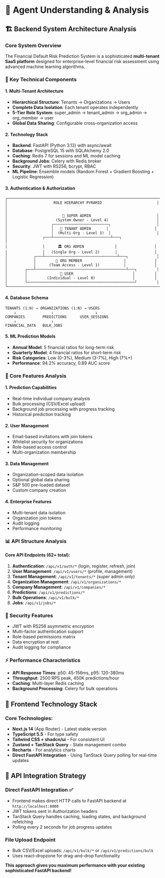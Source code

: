 # 🤖 Agent Understanding & Analysis

## 🏗️ Backend System Architecture Analysis

### Core System Overview
The Financial Default Risk Prediction System is a sophisticated **multi-tenant SaaS platform** designed for enterprise-level financial risk assessment using advanced machine learning algorithms.

### 🔑 Key Technical Components

#### 1. **Multi-Tenant Architecture**
- **Hierarchical Structure**: Tenants → Organizations → Users
- **Complete Data Isolation**: Each tenant operates independently
- **5-Tier Role System**: super_admin → tenant_admin → org_admin → org_member → user
- **Global Data Sharing**: Configurable cross-organization access

#### 2. **Technology Stack**
- **Backend**: FastAPI (Python 3.13) with async/await
- **Database**: PostgreSQL 15 with SQLAlchemy 2.0
- **Caching**: Redis 7 for sessions and ML model caching
- **Background Jobs**: Celery with Redis broker
- **Security**: JWT with RS256, bcrypt, RBAC
- **ML Pipeline**: Ensemble models (Random Forest + Gradient Boosting + Logistic Regression)

#### 3. **Authentication & Authorization**
```
┌─────────────────────────────────────────────────────────────────────┐
│                     ROLE HIERARCHY PYRAMID                         │
│                                                                     │
│                         👑 SUPER ADMIN                              │
│                      (System Owner - Level 4)                      │
│                    ┌─────────────────────────┐                     │
│                    │   🏢 TENANT ADMIN       │                     │
│                    │  (Multi-Org - Level 3)  │                     │
│                ┌───┴──────────────────────────┴───┐                 │
│                │      🏛️ ORG ADMIN              │                 │
│                │   (Single Org - Level 2)       │                 │
│            ┌───┴─────────────────────────────────┴───┐             │
│            │         👥 ORG MEMBER                   │             │
│            │      (Team Access - Level 1)           │             │
│        ┌───┴─────────────────────────────────────────┴───┐         │
│        │               👤 USER                           │         │
│        │         (Individual - Level 0)                 │         │
│        └─────────────────────────────────────────────────┘         │
└─────────────────────────────────────────────────────────────────────┘
```

#### 4. **Database Schema**
```
TENANTS (1:N) → ORGANIZATIONS (1:N) → USERS
    ↓                ↓                   ↓
COMPANIES        PREDICTIONS      USER_SESSIONS
    ↓                ↓
FINANCIAL_DATA   BULK_JOBS
```

#### 5. **ML Prediction Models**
- **Annual Model**: 5 financial ratios for long-term risk
- **Quarterly Model**: 4 financial ratios for short-term risk
- **Risk Categories**: Low (0-3%), Medium (3-7%), High (7%+)
- **Performance**: 94.2% accuracy, 0.89 AUC score

### 🎯 Core Features Analysis

#### 1. **Prediction Capabilities**
- Real-time individual company analysis
- Bulk processing (CSV/Excel upload)
- Background job processing with progress tracking
- Historical prediction tracking

#### 2. **User Management**
- Email-based invitations with join tokens
- Whitelist security for organizations
- Role-based access control
- Multi-organization membership

#### 3. **Data Management**
- Organization-scoped data isolation
- Optional global data sharing
- S&P 500 pre-loaded dataset
- Custom company creation

#### 4. **Enterprise Features**
- Multi-tenant data isolation
- Organization join tokens
- Audit logging
- Performance monitoring

### 📊 API Structure Analysis

#### Core API Endpoints (62+ total):
1. **Authentication**: `/api/v1/auth/*` (login, register, refresh, join)
2. **User Management**: `/api/v1/users/*` (profile, management)
3. **Tenant Management**: `/api/v1/tenants/*` (super admin only)
4. **Organization Management**: `/api/v1/organizations/*`
5. **Company Management**: `/api/v1/companies/*`
6. **Predictions**: `/api/v1/predictions/*`
7. **Bulk Operations**: `/api/v1/bulk/*`
8. **Jobs**: `/api/v1/jobs/*`

### 🔐 Security Features
- JWT with RS256 asymmetric encryption
- Multi-factor authentication support
- Role-based permissions matrix
- Data encryption at rest
- Audit logging for compliance

### ⚡ Performance Characteristics
- **API Response Times**: p50: 45-156ms, p95: 120-380ms
- **Throughput**: 2500 RPS peak, 450K predictions/hour
- **Caching**: Multi-layer Redis caching
- **Background Processing**: Celery for bulk operations

## 🚀 **Frontend Technology Stack**

### **Core Technologies:**
- **Next.js 14** (App Router) - Latest stable version
- **TypeScript 5.5** - For type safety
- **Tailwind CSS + shadcn/ui** - For consistent UI
- **Zustand + TanStack Query** - State management combo
- **Recharts** - For analytics charts
- **Direct FastAPI Integration** - Using TanStack Query polling for real-time updates

## 🔌 **API Integration Strategy**

### **Direct FastAPI Integration** ✅
- Frontend makes direct HTTP calls to FastAPI backend at `http://localhost:8000`
- JWT tokens sent in Authorization headers
- TanStack Query handles caching, loading states, and background refetching
- Polling every 2 seconds for job progress updates

### **File Upload Endpoint**
- Bulk CSV/Excel uploads: `/api/v1/bulk/*` or `/api/v1/predictions/bulk`
- Uses react-dropzone for drag-and-drop functionality

**This approach gives you maximum performance with your existing sophisticated FastAPI backend!**
